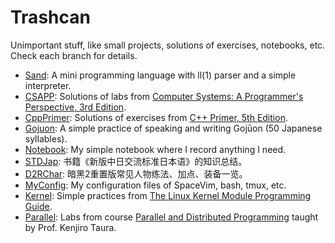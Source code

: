 # Trashcan
Unimportant stuff, like small projects, solutions of exercises, notebooks, etc. Check each branch for details.

- [Sand](../../tree/Sand): A mini programming language with ll(1) parser and a simple interpreter.
- [CSAPP](../../tree/CSAPP): Solutions of labs from [Computer Systems: A Programmer's Perspective, 3rd Edition](https://www.amazon.com/Computer-Systems-Programmers-Perspective-3rd/dp/013409266X/ref=tmm_hrd_swatch_0?_encoding=UTF8&qid=1671011351&sr=8-1).
- [CppPrimer](../../tree/CppPrimer): Solutions of exercises from [C++ Primer, 5th Edition](https://www.amazon.com/Primer-5th-Stanley-B-Lippman/dp/0321714113/ref=sr_1_1?crid=4YA3HM3T2CSV&keywords=c%2B%2B+primer+5th+edition&qid=1671011495&sprefix=c%2B%2B+Primer%2Caps%2C318&sr=8-1). 
- [Gojuon](../../tree/Gojuon): A simple practice of speaking and writing Gojūon (50 Japanese syllables).
- [Notebook](../../tree/Notebook): My simple notebook where I record anything I need.
- [STDJap](../../tree/STDJap): 书籍《新版中日交流标准日本语》的知识总结。
- [D2RChar](../../tree/D2RChar): 暗黑2重置版常见人物练法、加点、装备一览。
- [MyConfig](../../tree/MyConfig): My configuration files of SpaceVim, bash, tmux, etc.
- [Kernel](../../tree/Kernel): Simple practices from [The Linux Kernel Module Programming Guide](https://sysprog21.github.io/lkmpg/).
- [Parallel](../../tree/Parallel): Labs from course [Parallel and Distributed Programming](https://www.eidos.ic.i.u-tokyo.ac.jp/~tau/lecture/parallel_distributed/) taught by Prof. Kenjiro Taura.
